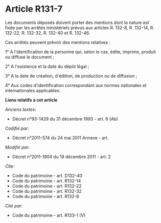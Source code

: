 # Article R131-7

Les documents déposés doivent porter des mentions dont la nature est fixée par les arrêtés ministériels prévus aux articles
R. 132-8, R. 132-14, R. 132-22, R. 132-32, R. 132-40 et R. 132-46.

Ces arrêtés peuvent prévoir des mentions relatives :

1° A l'identification de la personne qui, selon le cas, édite, imprime, produit ou diffuse le document ;

2° A l'existence et la date du dépôt légal ;

3° A la date de création, d'édition, de production ou de diffusion ;

4° Aux codes d'identification correspondant aux normes nationales et internationales applicables.

**Liens relatifs à cet article**

_Anciens textes_:

  - Décret n°93-1429 du 31 décembre 1993 - art. 6 (Ab)

_Codifié par_:

  - Décret n°2011-574 du 24 mai 2011 Annexe - art.

_Modifié par_:

  - Décret n°2011-1904 du 19 décembre 2011 - art. 2

_Cite_:

  - Code du patrimoine - art. D132-40
  - Code du patrimoine - art. R132-14
  - Code du patrimoine - art. R132-22
  - Code du patrimoine - art. R132-32
  - Code du patrimoine - art. R132-8

_Cité par_:

  - Code du patrimoine - art. R133-1 (V)

